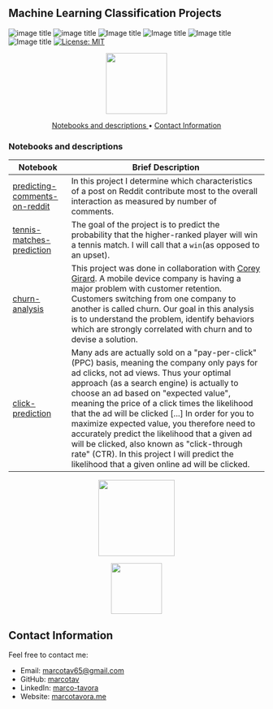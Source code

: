 ## Machine Learning Classification Projects

![image title](https://img.shields.io/badge/python-v3.6-green.svg) ![image title](https://img.shields.io/badge/ntlk-v3.2.5-yellow.svg) ![Image title](https://img.shields.io/badge/sklearn-0.19.1-orange.svg) ![Image title](https://img.shields.io/badge/BeautifulSoup-4.6.0-blue.svg) ![Image title](https://img.shields.io/badge/pandas-0.22.0-red.svg) ![Image title](https://img.shields.io/badge/matplotlib-v2.1.2-orange.svg) [![License: MIT](https://img.shields.io/badge/License-MIT-yellow.svg)](https://opensource.org/licenses/MIT)
<br>

<p align="center">
<img src="https://github.com/marcotav/predicting-the-number-of-comments-on-reddit/blob/master/Reddit-logo.png" 
       width="120" height="120"/>  
</p> 

<p align="center">
  <a href="#nb"> Notebooks and descriptions </a>  •
  <a href="#ci"> Contact Information </a> 
</p>

<a id = 'nb'></a>
### Notebooks and descriptions
| Notebook | Brief Description |
|--------------------------------------------------------------------------------------------------------------|-------------------------------------------------------------------------------------------------------------------------------------------------------------------|
|[predicting-comments-on-reddit](http://nbviewer.jupyter.org/github/marcotav/deep-learning/blob/master/painters-identification/notebooks/capstone-models-final-model-building.ipynb) | In this project I determine which characteristics of a post on Reddit contribute most to the overall interaction as measured by number of comments.|
|[tennis-matches-prediction](http://nbviewer.jupyter.org/github/marcotav/deep-learning/blob/master/bitcoin/notebooks/deep-learning-LSTM-bitcoins.ipynb) | The goal of the project is to predict the probability that the higher-ranked player will win a tennis match. I will call that a `win`(as opposed to an upset).|
|[churn-analysis](http://nbviewer.jupyter.org/github/marcotav/deep-learning/blob/master/keras-tf-tutorial/notebooks/neural-nets-digits-mnist.ipynb) | This project was done in collaboration with [Corey Girard](https://github.com/coreygirard/). A mobile device company is having a major problem with customer retention. Customers switching from one company to another is called churn. Our goal in this analysis is to understand the problem, identify behaviors which are strongly correlated with churn and to devise a solution.|
|[click-prediction](http://nbviewer.jupyter.org/github/marcotav/deep-learning/blob/master/transfer-learning/notebooks/transfer-learning.ipynb) | Many ads are actually sold on a "pay-per-click" (PPC) basis, meaning the company only pays for ad clicks, not ad views. Thus your optimal approach (as a search engine) is actually to choose an ad based on "expected value", meaning the price of a click times the likelihood that the ad will be clicked [...] In order for you to maximize expected value, you therefore need to accurately predict the likelihood that a given ad will be clicked, also known as "click-through rate" (CTR). In this project I will predict the likelihood that a given online ad will be clicked.|


<p align="center">
<img src="https://github.com/marcotav/machine-learning-classification-projects/blob/master/churn/images/cellphone.jpg" width="150" height="150"/> 
</p>


<p align="center">
<img src="https://github.com/marcotav/machine-learning-classification-projects/blob/master/click-prediction/images/click1.png" width="100">  
</p> 

<a id = 'ci'></a>
## Contact Information

Feel free to contact me:

* Email: [marcotav65@gmail.com](mailto:marcotav65@gmail.com)
* GitHub: [marcotav](https://github.com/marcotav)
* LinkedIn: [marco-tavora](https://www.linkedin.com/in/marco-tavora)
* Website: [marcotavora.me](http://www.marcotavora.me)





